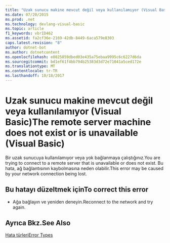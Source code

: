 ```yaml
---
title: "Uzak sunucu makine mevcut değil veya kullanılamıyor (Visual Basic)"
ms.date: 07/20/2015
ms.prod: .net
ms.technology: devlang-visual-basic
ms.topic: article
f1_keywords: vbrID462
ms.assetid: fa2cf36e-2169-42db-8449-6aca579e8303
caps.latest.revision: "8"
author: dotnet-bot
ms.author: dotnetcontent
ms.openlocfilehash: e8025859dbed03e435a75ebaa9995c6c6227d6da
ms.sourcegitcommit: bd1ef61f4bb794b25383d3d72e71041a5ced172e
ms.translationtype: MT
ms.contentlocale: tr-TR
ms.lasthandoff: 10/18/2017
---
```

# <a name="the-remote-server-machine-does-not-exist-or-is-unavailable-visual-basic"></a><span data-ttu-id="17fc7-102">Uzak sunucu makine mevcut değil veya kullanılamıyor (Visual Basic)</span><span class="sxs-lookup"><span data-stu-id="17fc7-102">The remote server machine does not exist or is unavailable (Visual Basic)</span></span>
<span data-ttu-id="17fc7-103">Bir uzak sunucuya kullanılamıyor veya yok bağlanmaya çalıştığınız.</span><span class="sxs-lookup"><span data-stu-id="17fc7-103">You are trying to connect to a remote server that is unavailable or does not exist.</span></span> <span data-ttu-id="17fc7-104">Bu hata, ağ bağlantısının kaybolmasına neden olabilir.</span><span class="sxs-lookup"><span data-stu-id="17fc7-104">This error may be caused by your network connection being lost.</span></span>  
  
## <a name="to-correct-this-error"></a><span data-ttu-id="17fc7-105">Bu hatayı düzeltmek için</span><span class="sxs-lookup"><span data-stu-id="17fc7-105">To correct this error</span></span>  
  
-   <span data-ttu-id="17fc7-106">Ağa bağlayın ve yeniden deneyin.</span><span class="sxs-lookup"><span data-stu-id="17fc7-106">Reconnect to the network and try again.</span></span>  
  
## <a name="see-also"></a><span data-ttu-id="17fc7-107">Ayrıca Bkz.</span><span class="sxs-lookup"><span data-stu-id="17fc7-107">See Also</span></span>  
 [<span data-ttu-id="17fc7-108">Hata türleri</span><span class="sxs-lookup"><span data-stu-id="17fc7-108">Error Types</span></span>](../../visual-basic/programming-guide/language-features/error-types.md)
